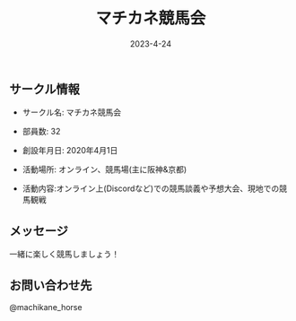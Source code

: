 ﻿---
title: 'マチカネ競馬会'
excerpt: ''
date: '2023-4-24'
iconImage: '/assets/008/icon.png'

ogImage:
  url: '/assets/008/icon.png'
tags:
  - 'サークル'
  
---

## サークル情報
- サークル名: マチカネ競馬会
- 部員数: 32
- 創設年月日: 2020年4月1日
- 活動場所: オンライン、競馬場(主に阪神&京都)

- 活動内容:オンライン上(Discordなど)での競馬談義や予想大会、現地での競馬観戦

## メッセージ
一緒に楽しく競馬しましょう！

## お問い合わせ先
@machikane_horse

